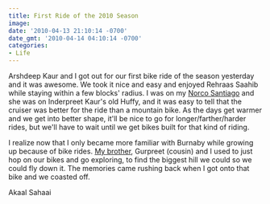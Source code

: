 ```yaml
---
title: First Ride of the 2010 Season
image: 
date: '2010-04-13 21:10:14 -0700'
date_gmt: '2010-04-14 04:10:14 -0700'
categories:
- Life
---
```

Arshdeep Kaur and I got out for our first bike ride of the season yesterday and it was awesome. We took it nice and easy and enjoyed Rehraas Saahib while staying within a few blocks' radius. I was on my <a href="http://norco.com/bikes/urban/cruisers/santiago/" target="_blank">Norco Santiago</a> and she was on Inderpreet Kaur's old Huffy, and it was easy to tell that the cruiser was better for the ride than a mountain bike. As the days get warmer and we get into better shape, it'll be nice to go for longer/farther/harder rides, but we'll have to wait until we get bikes built for that kind of riding.

I realize now that I only became more familiar with Burnaby while growing up because of bike rides. <a href="http://pardeepsingh.ca" target="_blank">My brother</a>, Gurpreet (cousin) and I used to just hop on our bikes and go exploring, to find the biggest hill we could so we could fly down it. The memories came rushing back when I got onto that bike and we coasted off.

Akaal Sahaai
